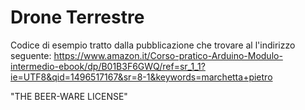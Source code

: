 # Drone Terrestre 
Codice di esempio tratto dalla pubblicazione che trovare al l'indirizzo seguente:
https://www.amazon.it/Corso-pratico-Arduino-Modulo-intermedio-ebook/dp/B01B3F6GWQ/ref=sr_1_1?ie=UTF8&qid=1496517167&sr=8-1&keywords=marchetta+pietro

"THE BEER-WARE LICENSE"
